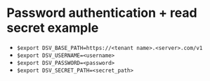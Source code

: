 # Password authentication + read secret example

* `$export DSV_BASE_PATH=https://<tenant name>.<server>.com/v1`
* `$export DSV_USERNAME=<username>`
* `$export DSV_PASSWORD=<password>`
* `$export DSV_SECRET_PATH=<secret_path>`